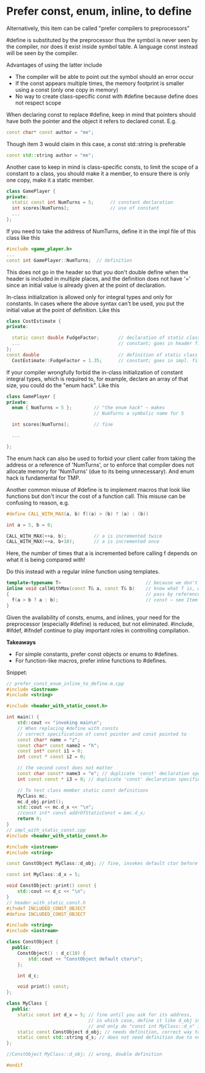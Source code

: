 # Prefer const, enum, inline, to define

Alternatively, this item can be called "prefer compilers to preprocessors"

\#define is substituted by the preprocessor thus the symbol is never seen by the compiler, nor does it exist inside symbol table.
A language const instead will be seen by the compiler.

Advantages of using the latter include
* The compiler will be able to point out the symbol should an error occur
* If the const appears multiple times, the memory footprint is smaller using a const (only one copy in memory)
* No way to create class-specific const with \#define because define does not respect scope

When declaring const to replace \#define, keep in mind that pointers should have both the pointer and the object it refers to declared const. E.g.
```cpp
const char* const author = "me";
```
Though item 3 would claim in this case, a const std::string is preferable
```cpp
const std::string author = "me";
```

Another case to keep in mind is class-specific consts, to limit the scope of a constant to a class, you should make it a member, to ensure there is only one copy, make it a static member.
```cpp
class GamePlayer {
private:
  static const int NumTurns = 5;      // constant declaration
  int scores[NumTurns];               // use of constant
  ...
};
```
If you need to take the address of NumTurns, define it in the impl file of this class like this
```cpp
#include <game_player.h>
...
const int GamePlayer::NumTurns;  // definition
```
This does not go in the header so that you don't double define when the header is included in multiple places, and the definition does not have '=' since an initial value is already given at the point of declaration.

In-class initialization is allowed only for integral types and only for constants.
In cases where the above syntax can't be used, you put the initial value at the point of definition. Like this
```cpp
class CostEstimate {
private:

  static const double FudgeFactor;       // declaration of static class
  ...                                    // constant; goes in header file
};
const double                             // definition of static class
  CostEstimate::FudgeFactor = 1.35;      // constant; goes in impl. file
```

If your compiler wrongfully forbid the in-class initialization of constant integral types, which is required to, for example, declare an array of that size, you could do the "enum hack". Like this
```cpp
class GamePlayer {
private:
  enum { NumTurns = 5 };        // "the enum hack" — makes
                                // NumTurns a symbolic name for 5

  int scores[NumTurns];         // fine

  ...

};
```
The enum hack can also be used to forbid your client caller from taking the address or a reference of 'NumTurns', or to enforce that compiler does not allocate memory for 'NumTurns' (due to its being unnecessary).
And enum hack is fundamental for TMP.

Another common misuse of \#define is to implement macros that look like functions but don't incur the cost of a function call.
This misuse can be confusing to reason, e.g.
```cpp
#define CALL_WITH_MAX(a, b) f((a) > (b) ? (a) : (b))

int a = 5, b = 0;

CALL_WITH_MAX(++a, b);          // a is incremented twice
CALL_WITH_MAX(++a, b+10);       // a is incremented once
```
Here, the number of times that a is incremented before calling f depends on what it is being compared with!

Do this instead with a regular inline function using templates.
```cpp
template<typename T>                               // because we don't
inline void callWithMax(const T& a, const T& b)    // know what T is, we
{                                                  // pass by reference-to-
  f(a > b ? a : b);                                // const — see Item 20
}
```

Given the availability of consts, enums, and inlines, your need for the preprocessor (especially \#define) is reduced, but not eliminated.
\#include, \#ifdef, \#ifndef continue to play important roles in controlling compilation.

**Takeaways**
* For simple constants, prefer const objects or enums to #defines.
* For function-like macros, prefer inline functions to #defines.


Snippet:
```cpp
// prefer_const_enum_inline_to_define.m.cpp
#include <iostream>
#include <string>

#include <header_with_static_const.h>

int main() {
    std::cout << "invoking main\n";
    // When replacing #define with consts
    // correct specification of const pointer and const pointed to
    const char* name = "z";
    const char* const name2 = "h";
    const int* const i1 = 0;
    int const * const i2 = 0;

    // the second const does not matter
    const char const* name3 = "e"; // duplicate 'const' declaration specifier
    int const const * i3 = 0; // duplicate 'const' declaration specifier

    // To test class member static const definitions
    MyClass mc;
    mc.d_obj.print();
    std::cout << mc.d_x << "\n";
    //const int* const addrOfStaticConst = &mc.d_x;
    return 0;
}
// impl_with_static_const.cpp
#include <header_with_static_const.h>

#include <iostream>
#include <string>

const ConstObject MyClass::d_obj; // fine, invokes default ctor before main

const int MyClass::d_x = 5;

void ConstObject::print() const {
    std::cout << d_c << "\n";
}
// header_with_static_const.h
#ifndef INCLUDED_CONST_OBJECT
#define INCLUDED_CONST_OBJECT

#include <string>
#include <iostream>

class ConstObject {
  public:
    ConstObject() : d_c(10) {
        std::cout << "ConstObject default ctor\n";
    };

    int d_c;

    void print() const;
};

class MyClass {
  public:
    static const int d_x = 5; // fine until you ask for its address,
                              // in which case, define it like d_obj in impl file, leave the initialization here
                              // and only do "const int MyClass::d_x" in the impl file
    static const ConstObject d_obj; // needs definition, correct way to define it is inside the impl file
    static const std::string d_s; // does not need definition due to no usage
};

//ConstObject MyClass::d_obj; // wrong, double definition

#endif

```
